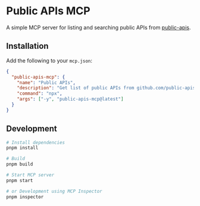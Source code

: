 # Public APIs MCP

A simple MCP server for listing and searching public APIs from [public-apis](https://github.com/public-apis/public-apis).

## Installation

Add the following to your `mcp.json`:

```json
{
  "public-apis-mcp": {
    "name": "Public APIs",
    "description": "Get list of public APIs from github.com/public-apis",
    "command": "npx",
    "args": ["-y", "public-apis-mcp@latest"]
  }
}
```

## Development

```bash
# Install dependencies
pnpm install

# Build
pnpm build

# Start MCP server
pnpm start

# or Development using MCP Inspector
pnpm inspector
```

